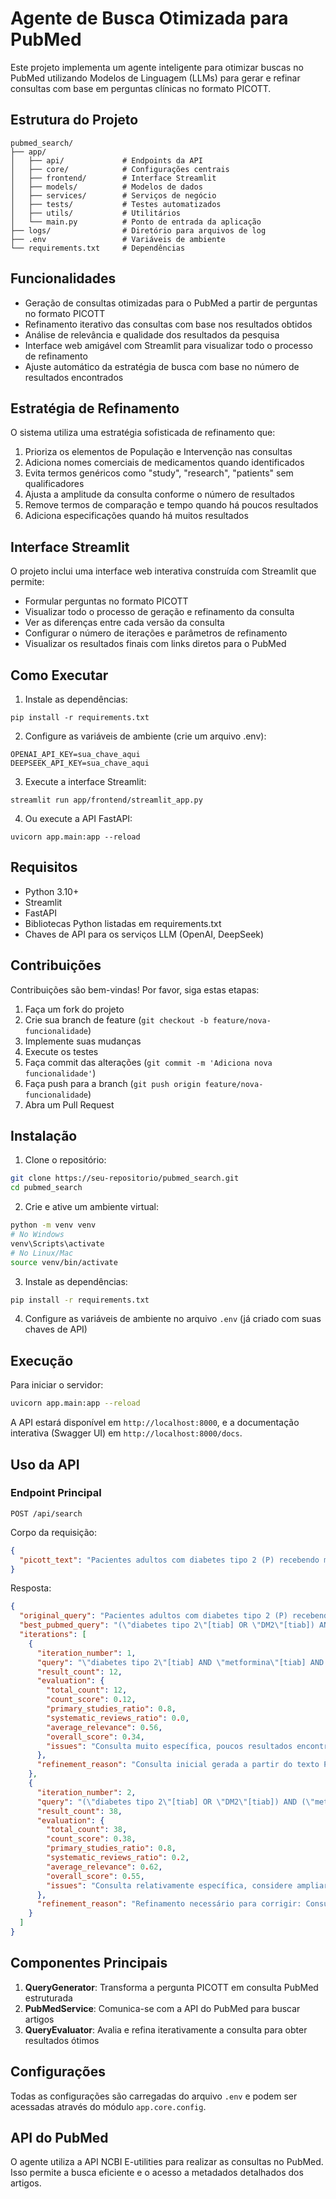 # Agente de Busca Otimizada para PubMed

Este projeto implementa um agente inteligente para otimizar buscas no PubMed utilizando Modelos de Linguagem (LLMs) para gerar e refinar consultas com base em perguntas clínicas no formato PICOTT.

## Estrutura do Projeto

```
pubmed_search/
├── app/
│   ├── api/             # Endpoints da API
│   ├── core/            # Configurações centrais
│   ├── frontend/        # Interface Streamlit
│   ├── models/          # Modelos de dados
│   ├── services/        # Serviços de negócio
│   ├── tests/           # Testes automatizados
│   ├── utils/           # Utilitários
│   └── main.py          # Ponto de entrada da aplicação
├── logs/                # Diretório para arquivos de log
├── .env                 # Variáveis de ambiente
└── requirements.txt     # Dependências
```

## Funcionalidades

- Geração de consultas otimizadas para o PubMed a partir de perguntas no formato PICOTT
- Refinamento iterativo das consultas com base nos resultados obtidos
- Análise de relevância e qualidade dos resultados da pesquisa
- Interface web amigável com Streamlit para visualizar todo o processo de refinamento
- Ajuste automático da estratégia de busca com base no número de resultados encontrados

## Estratégia de Refinamento

O sistema utiliza uma estratégia sofisticada de refinamento que:

1. Prioriza os elementos de População e Intervenção nas consultas
2. Adiciona nomes comerciais de medicamentos quando identificados
3. Evita termos genéricos como "study", "research", "patients" sem qualificadores
4. Ajusta a amplitude da consulta conforme o número de resultados
5. Remove termos de comparação e tempo quando há poucos resultados
6. Adiciona especificações quando há muitos resultados

## Interface Streamlit

O projeto inclui uma interface web interativa construída com Streamlit que permite:
- Formular perguntas no formato PICOTT
- Visualizar todo o processo de geração e refinamento da consulta
- Ver as diferenças entre cada versão da consulta
- Configurar o número de iterações e parâmetros de refinamento
- Visualizar os resultados finais com links diretos para o PubMed

## Como Executar

1. Instale as dependências:
```
pip install -r requirements.txt
```

2. Configure as variáveis de ambiente (crie um arquivo .env):
```
OPENAI_API_KEY=sua_chave_aqui
DEEPSEEK_API_KEY=sua_chave_aqui
```

3. Execute a interface Streamlit:
```
streamlit run app/frontend/streamlit_app.py
```

4. Ou execute a API FastAPI:
```
uvicorn app.main:app --reload
```

## Requisitos

- Python 3.10+
- Streamlit
- FastAPI
- Bibliotecas Python listadas em requirements.txt
- Chaves de API para os serviços LLM (OpenAI, DeepSeek)

## Contribuições

Contribuições são bem-vindas! Por favor, siga estas etapas:
1. Faça um fork do projeto
2. Crie sua branch de feature (`git checkout -b feature/nova-funcionalidade`)
3. Implemente suas mudanças
4. Execute os testes
5. Faça commit das alterações (`git commit -m 'Adiciona nova funcionalidade'`)
6. Faça push para a branch (`git push origin feature/nova-funcionalidade`)
7. Abra um Pull Request

## Instalação

1. Clone o repositório:

```bash
git clone https://seu-repositorio/pubmed_search.git
cd pubmed_search
```

2. Crie e ative um ambiente virtual:

```bash
python -m venv venv
# No Windows
venv\Scripts\activate
# No Linux/Mac
source venv/bin/activate
```

3. Instale as dependências:

```bash
pip install -r requirements.txt
```

4. Configure as variáveis de ambiente no arquivo `.env` (já criado com suas chaves de API)

## Execução

Para iniciar o servidor:

```bash
uvicorn app.main:app --reload
```

A API estará disponível em `http://localhost:8000`, e a documentação interativa (Swagger UI) em `http://localhost:8000/docs`.

## Uso da API

### Endpoint Principal

`POST /api/search`

Corpo da requisição:
```json
{
  "picott_text": "Pacientes adultos com diabetes tipo 2 (P) recebendo metformina (I) vs placebo (C) para redução de HbA1c (O) em ensaios clínicos randomizados (T tipo de estudo) com seguimento de 6 meses (T tempo)"
}
```

Resposta:
```json
{
  "original_query": "Pacientes adultos com diabetes tipo 2 (P) recebendo metformina (I) vs placebo (C) para redução de HbA1c (O) em ensaios clínicos randomizados (T tipo de estudo) com seguimento de 6 meses (T tempo)",
  "best_pubmed_query": "(\"diabetes tipo 2\"[tiab] OR \"DM2\"[tiab]) AND (\"metformina\"[tiab] OR \"biguanida\"[tiab]) AND \"HbA1c\"[tiab] AND (\"randomized controlled trial\"[tiab] OR \"RCT\"[tiab]) AND \"6 months\"[tiab]",
  "iterations": [
    {
      "iteration_number": 1,
      "query": "\"diabetes tipo 2\"[tiab] AND \"metformina\"[tiab] AND \"HbA1c\"[tiab] AND \"randomized controlled trial\"[tiab] AND \"6 months\"[tiab]",
      "result_count": 12,
      "evaluation": {
        "total_count": 12,
        "count_score": 0.12,
        "primary_studies_ratio": 0.8,
        "systematic_reviews_ratio": 0.0,
        "average_relevance": 0.56,
        "overall_score": 0.34,
        "issues": "Consulta muito específica, poucos resultados encontrados"
      },
      "refinement_reason": "Consulta inicial gerada a partir do texto PICOTT"
    },
    {
      "iteration_number": 2,
      "query": "(\"diabetes tipo 2\"[tiab] OR \"DM2\"[tiab]) AND (\"metformina\"[tiab] OR \"biguanida\"[tiab]) AND \"HbA1c\"[tiab] AND (\"randomized controlled trial\"[tiab] OR \"RCT\"[tiab]) AND \"6 months\"[tiab]",
      "result_count": 38,
      "evaluation": {
        "total_count": 38,
        "count_score": 0.38,
        "primary_studies_ratio": 0.8,
        "systematic_reviews_ratio": 0.2,
        "average_relevance": 0.62,
        "overall_score": 0.55,
        "issues": "Consulta relativamente específica, considere ampliar os termos"
      },
      "refinement_reason": "Refinamento necessário para corrigir: Consulta muito específica, poucos resultados encontrados"
    }
  ]
}
```

## Componentes Principais

1. **QueryGenerator**: Transforma a pergunta PICOTT em consulta PubMed estruturada
2. **PubMedService**: Comunica-se com a API do PubMed para buscar artigos
3. **QueryEvaluator**: Avalia e refina iterativamente a consulta para obter resultados ótimos

## Configurações

Todas as configurações são carregadas do arquivo `.env` e podem ser acessadas através do módulo `app.core.config`.

## API do PubMed

O agente utiliza a API NCBI E-utilities para realizar as consultas no PubMed. Isso permite a busca eficiente e o acesso a metadados detalhados dos artigos.
